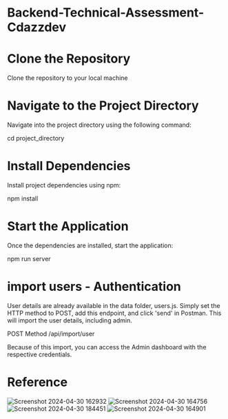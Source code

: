 # Backend-Technical-Assessment-Cdazzdev

# Clone the Repository

Clone the repository to your local machine




# Navigate to the Project Directory

Navigate into the project directory using the following command:

cd project_directory



# Install Dependencies

Install project dependencies using npm:


npm install



# Start the Application

Once the dependencies are installed, start the application:


npm run server


# import users - Authentication

User details are already available in the data folder, users.js. Simply set the HTTP method to POST, add this endpoint, and click 'send' in Postman. This will import the user details, including admin.

POST Method
/api/import/user

Because of this import, you can access the Admin dashboard with the respective credentials.

# Reference

![Screenshot 2024-04-30 162932](https://github.com/Gilbert-2019/Backend-Technical-Assessment-Cdazzdev/assets/50843537/4911e2ca-f578-4285-ba8e-9c9a7ff09f46)
![Screenshot 2024-04-30 164756](https://github.com/Gilbert-2019/Backend-Technical-Assessment-Cdazzdev/assets/50843537/345bae57-f291-44a4-a75a-7e68b23ddb91)
![Screenshot 2024-04-30 184451](https://github.com/Gilbert-2019/Backend-Technical-Assessment-Cdazzdev/assets/50843537/4a45d18e-9e27-4958-aaf5-1b015b05aece)
![Screenshot 2024-04-30 164901](https://github.com/Gilbert-2019/Backend-Technical-Assessment-Cdazzdev/assets/50843537/57aa2301-3aba-4c7d-bd9b-cf20eb166151)

